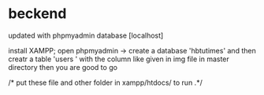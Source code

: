 # beckend
updated with phpmyadmin database [localhost]

install XAMPP;
open phpmyadmin -> create a database 'hbtutimes' and then creatr a table 'users '
with the column like given in img file in master directory then you are good to go

/* put these file and other folder in xampp/htdocs/  to run .*/
